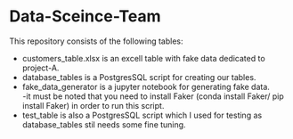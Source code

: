 # Data-Sceince-Team
This repository consists of the following tables:  
*	customers_table.xlsx is an excell table with fake data dedicated to project-A.
*	database_tables is a PostgresSQL script for creating our tables.  
*	fake_data_generator is a jupyter notebook for generating fake data.  
		-it must be noted that you need to install Faker (conda install Faker/ pip install Faker) in order to run this script.  
*	test_table is also a PostgresSQL script which I used for testing as database_tables stil needs some fine tuning.
